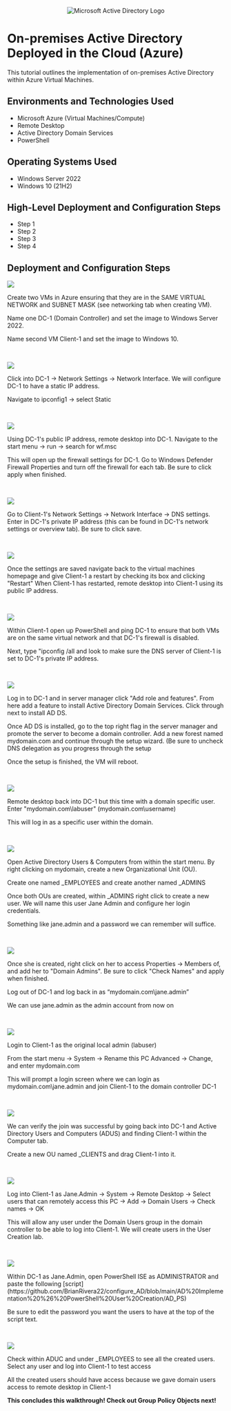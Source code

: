 <p align="center">
<img src="https://i.imgur.com/pU5A58S.png" alt="Microsoft Active Directory Logo"/>
</p>

<h1>On-premises Active Directory Deployed in the Cloud (Azure)</h1>
This tutorial outlines the implementation of on-premises Active Directory within Azure Virtual Machines.<br />


<h2>Environments and Technologies Used</h2>

- Microsoft Azure (Virtual Machines/Compute)
- Remote Desktop
- Active Directory Domain Services
- PowerShell

<h2>Operating Systems Used </h2>

- Windows Server 2022
- Windows 10 (21H2)

<h2>High-Level Deployment and Configuration Steps</h2>

- Step 1
- Step 2
- Step 3
- Step 4

<h2>Deployment and Configuration Steps</h2>

<p>
<img src="https://github.com/BrianRivera22/configure_AD/blob/main/AD%20Implementation%20%26%20PowerShell%20User%20Creation/1.png"/>
</p>
<p>
Create two VMs in Azure ensuring that they are in the SAME VIRTUAL NETWORK and SUBNET MASK (see networking tab when creating VM).

Name one DC-1 (Domain Controller) and set the image to Windows Server 2022.

Name second VM Client-1 and set the image to Windows 10.
</p>
<br />

<p>
<img src="https://github.com/BrianRivera22/configure_AD/blob/main/AD%20Implementation%20%26%20PowerShell%20User%20Creation/2.png"/>
</p>
<p>
Click into DC-1 -> Network Settings -> Network Interface. We will configure DC-1 to have a static IP address.

Navigate to ipconfig1 -> select Static
</p>
<br />

<p>
<img src="https://github.com/BrianRivera22/configure_AD/blob/main/AD%20Implementation%20%26%20PowerShell%20User%20Creation/3.png"/>
</p>
<p>
Using DC-1's public IP address, remote desktop into DC-1. Navigate to the start menu -> run -> search for wf.msc

This will open up the firewall settings for DC-1. Go to Windows Defender Firewall Properties and turn off the firewall for each tab. Be sure to click apply when finished.
</p>
<br />

<p>
<img src="https://github.com/BrianRivera22/configure_AD/blob/main/AD%20Implementation%20%26%20PowerShell%20User%20Creation/4.png"/>
</p>
<p>
Go to Client-1's Network Settings -> Network Interface -> DNS settings. Enter in DC-1's private IP address (this can be found in DC-1's network settings or overview tab). Be sure to click save.
</p>
<br />

<p>
<img src="https://github.com/BrianRivera22/configure_AD/blob/main/AD%20Implementation%20%26%20PowerShell%20User%20Creation/5.png"/>
</p>
<p>
Once the settings are saved navigate back to the virtual machines homepage and give Client-1 a restart by checking its box and clicking "Restart"
When Client-1 has restarted, remote desktop into Client-1 using its public IP address.
</p>
<br />

<p>
<img src="https://github.com/BrianRivera22/configure_AD/blob/main/AD%20Implementation%20%26%20PowerShell%20User%20Creation/6.png"/>
</p>
<p>
Within Client-1 open up PowerShell and ping DC-1 to ensure that both VMs are on the same virtual network and that DC-1's firewall is disabled.

Next, type "ipconfig /all and look to make sure the DNS server of Client-1 is set to DC-1's private IP address.
</p>
<br />

<p>
<img src="https://github.com/BrianRivera22/configure_AD/blob/main/AD%20Implementation%20%26%20PowerShell%20User%20Creation/7.png"/>
</p>
<p>
Log in to DC-1 and in server manager click "Add role and features". From here add a feature to install Active Directory Domain Services. Click through next to install AD DS.

Once AD DS is installed, go to the top right flag in the server manager and promote the server to become a domain controller. Add a new forest named mydomain.com and continue through the setup wizard. (Be sure to uncheck DNS delegation as you progress through the setup

Once the setup is finished, the VM will reboot.
</p>
<br />

<p>
<img src="https://github.com/BrianRivera22/configure_AD/blob/main/AD%20Implementation%20%26%20PowerShell%20User%20Creation/8.png"/>
</p>
<p>
Remote desktop back into DC-1 but this time with a domain specific user. Enter "mydomain.com\labuser" (mydomain.com\username)

This will log in as a specific user within the domain.
</p>
<br />

<p>
<img src="https://github.com/BrianRivera22/configure_AD/blob/main/AD%20Implementation%20%26%20PowerShell%20User%20Creation/9.png"/>
</p>
Open Active Directory Users & Computers from within the start menu. By right clicking on mydomain, create a new Organizational Unit (OU).

Create one named _EMPLOYEES and create another named _ADMINS

Once both OUs are created, within _ADMINS right click to create a new user. We will name this user Jane Admin and configure her login credentials.

Something like jane.admin and a password we can remember will suffice.
<p>

</p>
<br />

<p>
<img src="https://github.com/BrianRivera22/configure_AD/blob/main/AD%20Implementation%20%26%20PowerShell%20User%20Creation/10.png"/>
</p>
<p>
Once she is created, right click on her to access Properties -> Members of, and add her to "Domain Admins". Be sure to click "Check Names" and apply when finished.

Log out of DC-1 and log back in as “mydomain.com\jane.admin”

We can use jane.admin as the admin account from now on
</p>
<br />

<p>
<img src="https://github.com/BrianRivera22/configure_AD/blob/main/AD%20Implementation%20%26%20PowerShell%20User%20Creation/11.png"/>
</p>
<p>
Login to Client-1 as the original local admin (labuser)

From the start menu -> System -> Rename this PC Advanced -> Change, and enter mydomain.com

This will prompt a login screen where we can login as mydomain.com\jane.admin and join Client-1 to the domain controller DC-1
</p>
<br />

<p>
<img src="https://github.com/BrianRivera22/configure_AD/blob/main/AD%20Implementation%20%26%20PowerShell%20User%20Creation/12.png"/>
</p>
<p>
We can verify the join was successful by going back into DC-1 and Active Directory Users and Computers (ADUS) and finding Client-1 within the Computer tab.

Create a new OU named _CLIENTS and drag Client-1 into it.
</p>
<br />

<p>
<img src="https://github.com/BrianRivera22/configure_AD/blob/main/AD%20Implementation%20%26%20PowerShell%20User%20Creation/13.png"/>
</p>
<p>
Log into Client-1 as Jane.Admin -> System -> Remote Desktop -> Select users that can remotely access this PC -> Add -> Domain Users -> Check names -> OK

This will allow any user under the Domain Users group in the domain controller to be able to log into Client-1. We will create users in the User Creation lab.
</p>
<br />

<p>
<img src="https://github.com/BrianRivera22/configure_AD/blob/main/AD%20Implementation%20%26%20PowerShell%20User%20Creation/14.png"/>
</p>
<p>
Within DC-1 as Jane.Admin, open PowerShell ISE as ADMINISTRATOR and paste the following [script](https://github.com/BrianRivera22/configure_AD/blob/main/AD%20Implementation%20%26%20PowerShell%20User%20Creation/AD_PS)
  
<p>Be sure to edit the password you want the users to have at the top of the script text.
</p>
<br />

<p>
<img src="https://github.com/BrianRivera22/configure_AD/blob/main/AD%20Implementation%20%26%20PowerShell%20User%20Creation/15.png"/>
</p>
<p>
Check within ADUC and under _EMPLOYEES to see all the created users. Select any user and log into Client-1 to test access

All the created users should have access because we gave domain users access to remote desktop in Client-1

<b>This concludes this walkthrough! Check out Group Policy Objects next!</b>
</p>
<br />
